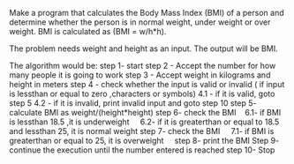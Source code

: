Make a program that calculates the Body Mass Index (BMI) of a person and determine whether the person is in normal weight, under weight or over weight. BMI is calculated as (BMI = w/h*h). 

The problem needs weight and height as an input. The output will be BMI.

The algorithm would be: 
step 1- start
step 2 - Accept the number for how many people it is going to work
step 3 - Accept weight in kilograms and height in meters
step 4 - check whether the input is valid or invalid ( if input is lessthan or equal to zero ,characters or symbols)
   4.1 - if it is valid, goto step 5
   4.2 - if it is invalid, print invalid input and goto step 10
step 5- calculate BMI as weight/(height*height)
step 6- check the BMI 
    6.1- if BMI is lessthan 18.5 ,it is underweight
    6.2- if it is greaterthan or equal to 18.5 and lessthan 25, it is normal weight
step 7- check the BMI 
    7.1- if BMI is greaterthan or equal to 25, it is overweight 
    
step 8- print the BMI
Step 9- continue the execution until the number entered is reached
step 10- Stop
